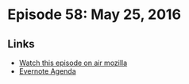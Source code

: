 # Episode 58: May 25, 2016

## Links
* [Watch this episode on air mozilla](https://air.mozilla.org/the-joy-of-coding-episode-58/)
* [Evernote Agenda](https://www.evernote.com/l/AbJXCIeV4HtCtrytdLjz8btHDMAd6FzyYUw)
